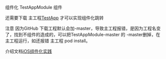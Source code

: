 组件化 TestAppModule 组件

还需要下载 主工程[TestApp](https://github.com/Suzhibin/TestApp) 才可以实现组件化跳转

注意 因为GitHub 下载工程默认会加-master，导致主工程报错，是因为工程名变了，找到不组件的造成的，可以把TestAppModule-master 的 -master删掉，在主工程运行，如还报错 主工程 pod install。

介绍文档[iOS组件化实践](https://www.jianshu.com/p/88a6d99cf953)


